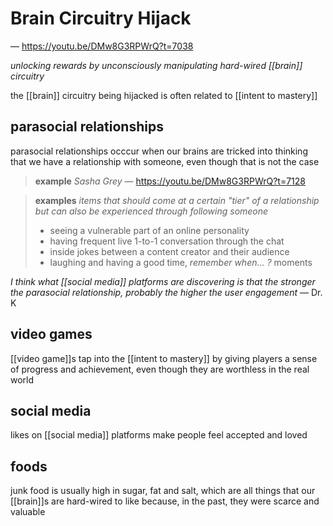 # Brain Circuitry Hijack

&mdash; <https://youtu.be/DMw8G3RPWrQ?t=7038>

_unlocking rewards by unconsciously manipulating hard-wired [[brain]] circuitry_

the [[brain]] circuitry being hijacked is often related to [[intent to mastery]]

## parasocial relationships

parasocial relationships occcur when our brains are tricked into thinking that we have a relationship with someone, even though that is not the case

> **example** _Sasha Grey_ &mdash; <https://youtu.be/DMw8G3RPWrQ?t=7128>

> **examples** _items that should come at a certain "tier" of a relationship but can also be experienced through following someone_
>
> - seeing a vulnerable part of an online personality
> - having frequent live 1-to-1 conversation through the chat
> - inside jokes between a content creator and their audience
> - laughing and having a good time, _remember when... ?_ moments

_I think what [[social media]] platforms are discovering is that the stronger the parasocial relationship, probably the higher the user engagement_ &mdash; Dr. K

## video games

[[video game]]s tap into the [[intent to mastery]] by giving players a sense of progress and achievement, even though they are worthless in the real world

## social media

likes on [[social media]] platforms make people feel accepted and loved

## foods

junk food is usually high in sugar, fat and salt, which are all things that our [[brain]]s are hard-wired to like because, in the past, they were scarce and valuable
